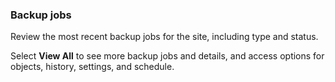 ### Backup jobs

Review the most recent backup jobs for the site, including type and status.

Select **View All** to see more backup jobs and details, and access options for objects, history, settings, and schedule.